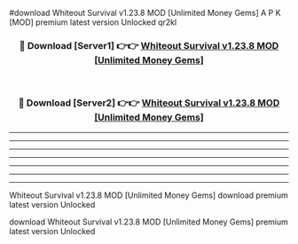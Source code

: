 #download Whiteout Survival v1.23.8 MOD [Unlimited Money Gems] A P K [MOD] premium latest version Unlocked qr2kl 



<div align="center">
<h3>🔴 Download [Server1] 👉👉 <a href="https://apkdownload3.web.app/">Whiteout Survival v1.23.8 MOD [Unlimited Money Gems]</a></h3><br>

<h3>🔴 Download [Server2] 👉👉 <a href="https://apkdownload3.web.app/">Whiteout Survival v1.23.8 MOD [Unlimited Money Gems]</a></h3>
</div>





----------------------------------------------------------

----------------------------------------------------------

----------------------------------------------------------

----------------------------------------------------------

----------------------------------------------------------

----------------------------------------------------------

----------------------------------------------------------

Whiteout Survival v1.23.8 MOD [Unlimited Money Gems] download premium latest version Unlocked

download Whiteout Survival v1.23.8 MOD [Unlimited Money Gems] premium latest version Unlocked
